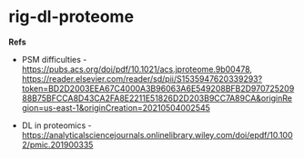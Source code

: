 # rig-dl-proteome

**Refs**

* PSM difficulties - https://pubs.acs.org/doi/pdf/10.1021/acs.jproteome.9b00478, https://reader.elsevier.com/reader/sd/pii/S1535947620339293?token=BD2D2003EEA67C4000A3B96063A6E549208BFB2D97072520988B75BFCCA8D43CA2FA8E2211E51826D2D203B9CC7A89CA&originRegion=us-east-1&originCreation=20210504002545

* DL in proteomics - https://analyticalsciencejournals.onlinelibrary.wiley.com/doi/epdf/10.1002/pmic.201900335

